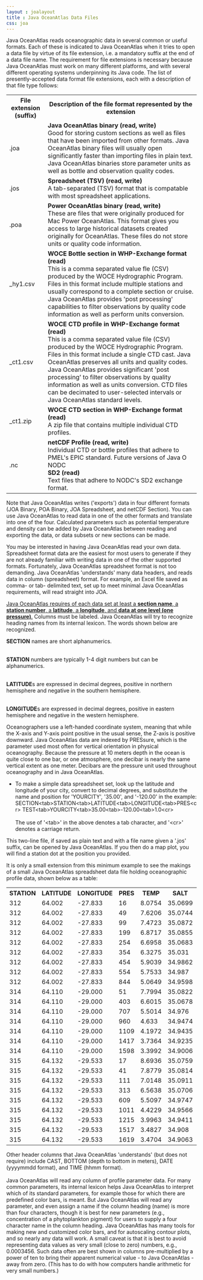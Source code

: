 ```yaml
---
layout : joalayout
title : Java OceanAtlas Data Files
css: joa
---
```


<p>Java OceanAtlas reads oceanographic data in several common or useful formats. Each of these is indicated to Java OceanAtlas when it tries to open a data file by virtue of its file extension, i.e. a mandatory suffix at the end of a data file name. The requirement for file extensions is necessary because Java OceanAtlas must work on many different platforms, and with several different operating systems underpinning its Java code. The list of presently-accepted data format file extensions, each with a description of that file type follows:</p>

<table class="gt_data_table">
	<tr>
		<th>File extension (suffix)</th> 	
		<th>Description of the file format represented by the extension</th>
	</tr>
	<tr>
		<td>.joa</td>
		<td><b>Java OceanAtlas binary (read, write)</b><br />
		Good for storing custom sections as well as files that have been imported from other formats. Java OceanAtlas binary files will usually open significantly faster than importing files in plain text. Java OceanAtlas binaries store parameter units as well as bottle and observation quality codes.</td>
	</tr>
	<tr>
		<td>.jos</td>
		<td><b>Spreadsheet (TSV) (read, write)</b><br />
			A tab-separated (TSV) format that is compatable with most spreadsheet applications.</td>
	</tr>
	<tr>
		<td>.poa</td>
		<td><b>Power OceanAtlas binary (read, write)</b><br />
		These are files that were originally produced for Mac Power OceanAtlas. This format gives you access to large historical datasets created originally for OceanAtlas. These files do not store units or quality code information.</td>
	</tr>
	<tr>
		<td>_hy1.csv</td>
		<td><b>WOCE Bottle section in WHP-Exchange format (read)</b><br />
		This is a comma separated value fle (CSV) produced by the WOCE Hydrographic Program. Files in this format include multiple stations and usually correspond to a complete section or cruise. Java OceanAtlas provides 'post processing' capabilities to filter observations by quality code information as well as perform units conversion.</td>
	</tr>
	<tr>
		<td>_ct1.csv</td>
		<td><b>WOCE CTD profile in WHP-Exchange format (read)</b><br />
		This is a comma separated value file (CSV) produced by the WOCE Hydrographic Program. Files in this format include a single CTD cast. Java OceanAtlas preserves all units and quality codes. Java OceanAtlas provides significant 'post processing' to filter observations by quality information as well as units conversion. CTD files can be decimated to user-selected intervals or Java OceanAtlas standard levels.</td>
	</tr>
	<tr>
		<td>_ct1.zip</td>
		<td><b>WOCE CTD section in WHP-Exchange format (read)</b><br />
		A zip file that contains multiple individual CTD profiles.</td>
	</tr>
	<tr>
		<td>.nc</td>
		<td><b>netCDF Profile (read, write)</b><br />
		Individual CTD or bottle profiles that adhere to PMEL's EPIC standard. Future versions of Java O NODC <br />
		<b>SD2 (read)</b><br />
		Text files that adhere to NODC's SD2 exchange format.</td>
	</tr>
</table>
	
<p>Note that Java OceanAtlas writes ('exports') data in four different formats (JOA Binary, POA Binary, JOA Spreadsheet, and netCDF Section). You can use Java OceanAtlas to read data in one of the other formats and translate into one of the four. Calculated parameters such as potential temperature and density can be added by Java OceanAtlas between reading and exporting the data, or data subsets or new sections can be made.</p>
 
<p>You may be interested in having Java OceanAtlas read your own data. Spreadsheet format data are the easiest for most users to generate if they are not already familiar with writing data in one of the other supported formats. Fortunately, Java OceanAtlas spreadsheet format is not too demanding. Java OceanAtlas 'understands' many data headers, and reads data in column (spreadsheet) format. For example, an Excel file saved as comma- or tab- delimited text, set up to meet minimal Java OceanAtlas requirements, will read straight into JOA.</p>

<p><u>Java OceanAtlas requires of each data set at least a <b>section name</b>, a <b>station number</b>, a <b>latitude</b>, a <b>longitude</b>, and <b>data at one level (one pressure)</b>.</u> Columns must be labeled. Java OceanAtlas will try to recognize heading names from its internal lexicon. The words shown below are recognized.</p>

<p>
<b>SECTION</b> names are short alphanumerics.<br><br>

<b>STATION</b> numbers are typically 1-4 digit numbers but can be alphanumerics.<br><br>

<b>LATITUDE</b>s are expressed in decimal degrees, positive in northern hemisphere and negative in the southern hemisphere.<br><br>

<b>LONGITUDE</b>s are expressed in decimal degrees, positive in eastern hemisphere and negative in the western hemisphere.</p>

<p>
Oceanographers use a left-handed coordinate system, meaning that while the X-axis and Y-axis point positive in the usual sense, the Z-axis is positive downward. Java OceanAtlas data are indexed by PRESsure, which is the parameter used most often for vertical orientation in physical oceanography. Because the pressure at 10 meters depth in the ocean is quite close to one bar, or one atmosphere, one decibar is nearly the same vertical extent as one meter. Decibars are the pressure unit used throughout oceanography and in Java OceanAtlas.</p>

<p>
	<ul>
<li>To make a simple data spreadsheet set, look up the latitude and longitude of your city, convert to decimal degrees, and substitute the name and position for 'YOURCITY', '35.00', and '-120.00' in the example: <br>SECTION&lt;tab&gt;STATION&lt;tab&gt;LATITUDE&lt;tab&gt;LONGITUDE&lt;tab&gt;PRES&lt;cr&gt; TEST&lt;tab&gt;YOURCITY&lt;tab&gt;35.00&lt;tab&gt;-120.00&lt;tab&gt;1.0&lt;cr&gt;<br /><br />
The use of '&lt;tab&gt;' in the above denotes a tab character, and '&lt;cr&gt;' denotes a carriage return.</li>	
		</ul>
</p>

<p>This two-line file, if saved as plain text and with a file name given a '.jos' suffix, can be opened by Java OceanAtlas. If you then do a map plot, you will find a station dot at the position you provided.</p>

<p>It is only a small extension from this minimum example to see the makings of a small Java OceanAtlas spreadsheet data file holding oceanographic profile data, shown below as a table:</p>

<table class="gt_data_table">	
	<tr><th>STATION</th><th>LATITUDE</th><th>LONGITUDE</th><th>PRES</th><th>TEMP</th><th>SALT</th><th>O2</th></tr>
	<tr><td>312</td><td>64.002</td><td>-27.833</td><td>16	</td><td>8.0754</td><td>35.0699	</td><td>7.25</td></tr>
	<tr><td>312</td><td>64.002</td><td>-27.833</td><td>49	</td><td>7.6206</td><td>35.0744	</td><td>6.89</td></tr>
	<tr><td>312</td><td>64.002</td><td>-27.833</td><td>99	</td><td>7.4723</td><td>35.0872	</td><td>6.79</td></tr>
	<tr><td>312</td><td>64.002</td><td>-27.833</td><td>199	</td><td>6.8717</td><td>35.0855	</td><td>6.43</td></tr>
	<tr><td>312</td><td>64.002</td><td>-27.833</td><td>254	</td><td>6.6958</td><td>35.0683	</td><td>6.42</td></tr>
	<tr><td>312</td><td>64.002</td><td>-27.833</td><td>354	</td><td>6.3275</td><td>35.031	</td><td>6.34</td></tr>
	<tr><td>312</td><td>64.002</td><td>-27.833</td><td>454	</td><td>5.9039</td><td>34.9862	</td><td>6.44</td></tr>
	<tr><td>312</td><td>64.002</td><td>-27.833</td><td>554	</td><td>5.7533</td><td>34.987	</td><td>6.38</td></tr>
	<tr><td>312</td><td>64.002</td><td>-27.833</td><td>844	</td><td>5.0649</td><td>34.9598	</td><td>6.13</td></tr>
	<tr><td>314</td><td>64.110</td><td>-29.000</td><td>51	</td><td>7.7994</td><td>35.0822	</td><td>6.91</td></tr>
	<tr><td>314</td><td>64.110</td><td>-29.000</td><td>403	</td><td>6.6015</td><td>35.0678	</td><td>6.46</td></tr>
	<tr><td>314</td><td>64.110</td><td>-29.000</td><td>707	</td><td>5.5014</td><td>34.976	</td><td>6.31</td></tr>
	<tr><td>314</td><td>64.110</td><td>-29.000</td><td>960	</td><td>4.633 </td><td>34.9474	</td><td>6.1 </td></tr>
	<tr><td>314</td><td>64.110</td><td>-29.000</td><td>1109	</td><td>4.1972</td><td>34.9435	</td><td>6.19</td></tr>
	<tr><td>314</td><td>64.110</td><td>-29.000</td><td>1417	</td><td>3.7364</td><td>34.9235	</td><td>6.38</td></tr>
	<tr><td>314</td><td>64.110</td><td>-29.000</td><td>1598	</td><td>3.3992</td><td>34.9006	</td><td>6.51</td></tr>
	<tr><td>315</td><td>64.132</td><td>-29.533</td><td>17	</td><td>8.6936</td><td>35.0759	</td><td>7.12</td></tr>
	<tr><td>315</td><td>64.132</td><td>-29.533</td><td>41	</td><td>7.8779</td><td>35.0814	</td><td>6.44</td></tr>
	<tr><td>315</td><td>64.132</td><td>-29.533</td><td>111	</td><td>7.0148</td><td>35.0911	</td><td>6.51</td></tr>
	<tr><td>315</td><td>64.132</td><td>-29.533</td><td>313	</td><td>6.5638</td><td>35.0706	</td><td>6.34</td></tr>
	<tr><td>315</td><td>64.132</td><td>-29.533</td><td>609	</td><td>5.5097</td><td>34.9747	</td><td>6.14</td></tr>
	<tr><td>315</td><td>64.132</td><td>-29.533</td><td>1011	</td><td>4.4229</td><td>34.9566	</td><td>6.27</td></tr>
	<tr><td>315</td><td>64.132</td><td>-29.533</td><td>1215	</td><td>3.9963</td><td>34.9411	</td><td>6.3 </td></tr>
	<tr><td>315</td><td>64.132</td><td>-29.533</td><td>1517	</td><td>3.4827</td><td>34.908	</td><td>6.49</td></tr>
	<tr><td>315</td><td>64.132</td><td>-29.533</td><td>1619	</td><td>3.4704</td><td>34.9063	</td><td>6.5 </td></tr>
</table>

<p>Other header columns that Java OceanAtlas 'understands' (but does not require) include CAST, BOTTOM (depth to bottom in meters), DATE (yyyymmdd format), and TIME (hhmm format).
	<br><br>
Java OceanAtlas will read any column of profile parameter data. For many common parameters, its internal lexicon helps Java OceanAtlas to interpret which of its standard parameters, for example those for which there are predefined color bars, is meant. But Java OceanAtlas will read any parameter, and even assign a name if the column heading (name) is more than four characters, though it is best for new parameters (e.g., concentration of a phytoplankton pigment) for users to supply a four character name in the column heading. Java OceanAtlas has many tools for making new and customized color bars, and for autoscaling contour plots, and so nearly any data will work. A small caveat is that it is best to avoid representing data values as very small (close to zero) numbers, e.g., 0.0003456. Such data often are best shown in columns pre-multiplied by a power of ten to bring their apparent numerical value - to Java OceanAtlas - away from zero. (This has to do with how computers handle arithmetic for very small numbers.)</p>
